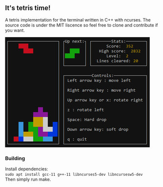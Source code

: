 ## It's tetris time!

A tetris implementation for the terminal written in C++ with ncurses.
The source code is under the MIT liscence so feel free to clone and contribute if you want.

![Program screenshot](screenShot.PNG)

### Building
Install dependencies: </br> 
`sudo apt install gcc-11 g++-11 libncurses5-dev libncursesw5-dev`</br>
Then simply run make.
